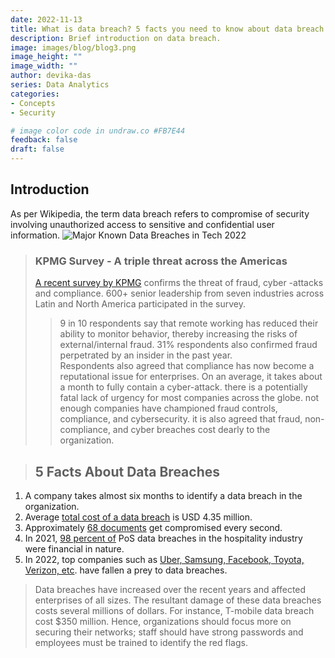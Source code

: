 ```yaml
---
date: 2022-11-13
title: What is data breach? 5 facts you need to know about data breach
description: Brief introduction on data breach.
image: images/blog/blog3.png
image_height: ""
image_width: ""
author: devika-das
series: Data Analytics
categories:
- Concepts
- Security

# image color code in undraw.co #FB7E44 
feedback: false
draft: false
---
```


 
 ## Introduction
As per Wikipedia, the term data breach refers to compromise of security involving unauthorized access to sensitive and confidential user information. 
![Major Known Data Breaches in Tech 2022](https://venngage-wordpress.s3.amazonaws.com/uploads/2022/09/data-breach-2022-template-preview-1024x663.png)
> ### KPMG Survey - A triple threat across the Americas
> [A recent survey by KPMG](https://home.kpmg/xx/en/home/insights/2022/01/kpmg-fraud-outlook-survey.html) confirms the threat of fraud, cyber -attacks and compliance. 600+ senior leadership from seven industries across Latin and North America participated in the survey. 
>> 9 in 10 respondents say that remote working has reduced their ability to monitor behavior, thereby increasing the risks of external/internal fraud. 
>31% respondents also confirmed fraud perpetrated by an insider in the past year.  
Respondents also agreed that compliance has now become a reputational issue for enterprises. On an average, it takes about a month to fully contain a cyber-attack. there is a potentially fatal lack of urgency for most companies across the globe. not enough companies have championed fraud controls, compliance, and cybersecurity. 
it is also agreed that fraud, non-compliance, and cyber breaches cost dearly to the organization. 

> ## 5 Facts About Data Breaches 
> 
 1. A company takes almost six months to identify a data breach in the organization.
 2. Average [total cost of a data breach](https://www.ibm.com/reports/data-breach) is USD 4.35 million.
 3. Approximately [68 documents](https://venngage.com/blog/data-breach-2022) get compromised every second.
 4. In 2021, [98 percent of](https://www.verizon.com/business/resources/reports/dbir/2020/data-breach-statistics-by-industry/accommodation-food-services/) PoS data breaches in the hospitality industry were financial in nature. 
 5. In 2022, top companies such as [Uber, Samsung, Facebook, Toyota, Verizon, etc](https://tech.co/news/data-breaches-2022-so-far). have fallen a prey to data breaches.

> Data breaches have increased over the recent years and affected enterprises of all sizes. The resultant damage of these data breaches costs several millions of dollars. For instance, T-mobile data breach cost $350 million. Hence, organizations should focus more on securing their networks; staff should have strong passwords and employees must be trained to identify the red flags. 

